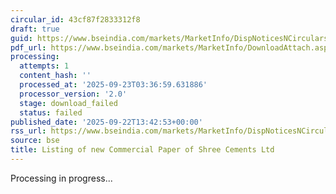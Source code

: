 ```yaml
---
circular_id: 43cf87f2833312f8
draft: true
guid: https://www.bseindia.com/markets/MarketInfo/DispNoticesNCirculars.aspx?Noticeid={2B73803A-563A-4E22-91E9-28FF0603FB8B}&noticeno=20250922-47&dt=09/22/2025&icount=47&totcount=58&flag=0
pdf_url: https://www.bseindia.com/markets/MarketInfo/DownloadAttach.aspx?id=20250922-47&attachedId=
processing:
  attempts: 1
  content_hash: ''
  processed_at: '2025-09-23T03:36:59.631886'
  processor_version: '2.0'
  stage: download_failed
  status: failed
published_date: '2025-09-22T13:42:53+00:00'
rss_url: https://www.bseindia.com/markets/MarketInfo/DispNoticesNCirculars.aspx?Noticeid={2B73803A-563A-4E22-91E9-28FF0603FB8B}&noticeno=20250922-47&dt=09/22/2025&icount=47&totcount=58&flag=0
source: bse
title: Listing of new Commercial Paper of Shree Cements Ltd
---
```


Processing in progress...